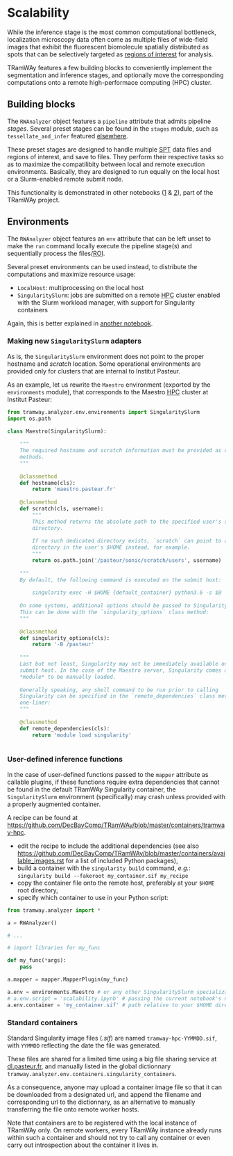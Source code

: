 # Scalability

While the inference stage is the most common computational bottleneck, localization microscopy data often come as multiple files of wide-field images that exhibit the fluorescent biomolecule spatially distributed as spots that can be selectively targeted as [regions of interest](roi.md) for analysis.

TRamWAy features a few building blocks to conveniently implement the segmentation and inference stages, and optionally move the corresponding computations onto a remote high-performace computing (HPC) cluster.

## Building blocks

The `RWAnalyzer` object features a `pipeline` attribute that admits pipeline *stages*.
Several preset stages can be found in the `stages` module, such as `tessellate_and_infer` featured [elsewhere](inference.md#segmenting-and-inferring-all-at-once).

These preset stages are designed to handle multiple <abbr title="Single Particle Tracking">SPT</abbr> data files and regions of interest, and save to files. They perform their respective tasks so as to maximize the compatilibity between local and remote execution environments.
Basically, they are designed to run equally on the local host or a Slurm-enabled remote submit node.

This functionality is demonstrated in other notebooks ([1](https://mybinder.org/v2/gh/DecBayComp/TRamWAy/HEAD?filepath=notebooks%2FRWAnalyzer%20simple%20pipeline.ipynb) & [2](https://mybinder.org/v2/gh/DecBayComp/TRamWAy/HEAD?filepath=notebooks%2FRWAnalyzer%20multi-stage%20pipeline.ipynb)), part of the TRamWAy project.

## Environments

The `RWAnalyzer` object features an `env` attribute that can be left unset to make the `run` command locally execute the pipeline stage(s) and sequentially process the files/<abbr title="Regions Of Interest">ROI</abbr>.

Several preset environments can be used instead, to distribute the computations and maximize resource usage:

* `LocalHost`: multiprocessing on the local host
* `SingularitySlurm`: jobs are submitted on a remote <abbr title="High Performance Computing">HPC</abbr> cluster enabled with the Slurm workload manager, with support for Singularity containers

Again, this is better explained in [another notebook](https://mybinder.org/v2/gh/DecBayComp/TRamWAy/HEAD?filepath=notebooks%2FRWAnalyzer%20simple%20pipeline.ipynb).

### Making new `SingularitySlurm` adapters

As is, the `SingularitySlurm` environment does not point to the proper hostname and *scratch* location. Some operational environments are provided only for clusters that are internal to Institut Pasteur.

As an example, let us rewrite the `Maestro` environment (exported by the `environments` module), that corresponds to the Maestro <abbr title="High Performance Computing">HPC</abbr> cluster at Institut Pasteur:


```python
from tramway.analyzer.env.environments import SingularitySlurm
import os.path

class Maestro(SingularitySlurm):
    
    """
    The required hostname and scratch information must be provided as class
    methods.
    """
    
    @classmethod
    def hostname(cls):
        return 'maestro.pasteur.fr'
    
    @classmethod
    def scratch(cls, username):
        """
        This method returns the absolute path to the specified user's scratch
        directory.
        
        If no such dedicated directory exists, `scratch` can point to any
        directory in the user's $HOME instead, for example.
        """
        return os.path.join('/pasteur/sonic/scratch/users', username)
    
    """
    By default, the following command is executed on the submit host:
    
        singularity exec -H $HOME {default_container} python3.6 -s $@
        
    On some systems, additional options should be passed to Singularity.
    This can be done with the `singularity_options` class method:
    """
    
    @classmethod
    def singularity_options(cls):
        return '-B /pasteur'
    
    """
    Last but not least, Singularity may not be immediately available on the
    submit host. In the case of the Maestro server, Singularity comes as a
    *module* to be manually loaded.
    
    Generally speaking, any shell command to be run prior to calling
    Singularity can be specified in the `remote_dependencies` class method as a
    one-liner:
    """
    
    @classmethod
    def remote_dependencies(cls):
        return 'module load singularity'
        
```

### User-defined inference functions

In the case of user-defined functions passed to the `mapper` attribute as callable plugins, if these functions require extra dependencies that cannot be found in the default TRamWAy Singularity container, the `SingularitySlurm` environment (specifically) may crash unless provided with a properly augmented container.

A recipe can be found at https://github.com/DecBayComp/TRamWAy/blob/master/containers/tramway-hpc.

* edit the recipe to include the additional dependencies (see also https://github.com/DecBayComp/TRamWAy/blob/master/containers/available_images.rst for a list of included Python packages),
* build a container with the `singularity build` command, *e.g.*:
    ``singularity build --fakeroot my_container.sif my_recipe``
* copy the container file onto the remote host, preferably at your `$HOME` root directory,
* specify which container to use in your Python script:


```python
from tramway.analyzer import *

a = RWAnalyzer()

# ...

# import libraries for my_func

def my_func(*args):
    pass

a.mapper = mapper.MapperPlugin(my_func)

a.env = environments.Maestro # or any other SingularitySlurm specialization
# a.env.script = 'scalability.ipynb' # passing the current notebook's name is required from an IPython notebook
a.env.container = 'my_container.sif' # path relative to your $HOME directory on the remote host
```

### Standard containers

Standard Singularity image files (*.sif*) are named `tramway-hpc-YYMMDD.sif`, with `YYMMDD` reflecting the date the file was generated.

These files are shared for a limited time using a big file sharing service at [dl.pasteur.fr](http://dl.pasteur.fr), and manually listed in the global dictionnary `tramway.analyzer.env.containers.singularity_containers`.

As a consequence, anyone may upload a container image file so that it can be downloaded from a designated url, and append the filename and corresponding url to the dictionnary, as an alternative to manually transferring the file onto remote worker hosts.

Note that containers are to be registered with the local instance of TRamWAy only. On remote workers, every TRamWAy instance already runs within such a container and should not try to call any container or even carry out introspection about the container it lives in.


```python

```
